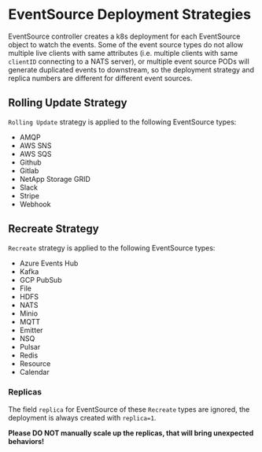 # EventSource Deployment Strategies

EventSource controller creates a k8s deployment for each EventSource object to
watch the events. Some of the event source types do not allow multiple live
clients with same attributes (i.e. multiple clients with same `clientID`
connecting to a NATS server), or multiple event source PODs will generate
duplicated events to downstream, so the deployment strategy and replica numbers
are different for different event sources.

## Rolling Update Strategy

`Rolling Update` strategy is applied to the following EventSource types:

- AMQP
- AWS SNS
- AWS SQS
- Github
- Gitlab
- NetApp Storage GRID
- Slack
- Stripe
- Webhook

## Recreate Strategy

`Recreate` strategy is applied to the following EventSource types:

- Azure Events Hub
- Kafka
- GCP PubSub
- File
- HDFS
- NATS
- Minio
- MQTT
- Emitter
- NSQ
- Pulsar
- Redis
- Resource
- Calendar

### Replicas

The field `replica` for EventSource of these `Recreate` types are ignored, the
deployment is always created with `replica=1`.

**Please DO NOT manually scale up the replicas, that will bring unexpected
behaviors!**
